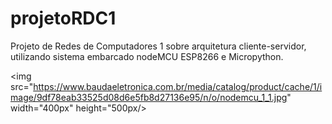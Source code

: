 # projetoRDC1
Projeto de Redes de Computadores 1 sobre arquitetura cliente-servidor, utilizando sistema embarcado nodeMCU ESP8266 e Micropython.

<img src="https://www.baudaeletronica.com.br/media/catalog/product/cache/1/image/9df78eab33525d08d6e5fb8d27136e95/n/o/nodemcu_1_1.jpg" width="400px" height="500px/>
